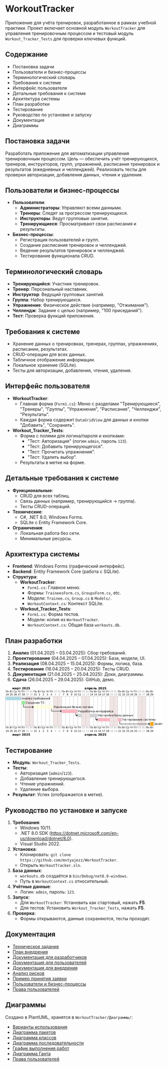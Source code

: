 # WorkoutTracker

Приложение для учёта тренировок, разработанное в рамках учебной практики. Проект включает основной модуль `WorkoutTracker` для управления тренировочным процессом и тестовый модуль `Workout_Tracker_Tests` для проверки ключевых функций.

## Содержание
- Постановка задачи
- Пользователи и бизнес-процессы
- Терминологический словарь
- Требования к системе
- Интерфейс пользователя
- Детальные требования к системе
- Архитектура системы
- План разработки
- Тестирование
- Руководство по установке и запуску
- Документация
- Диаграммы

## Постановка задачи
Разработать приложение для автоматизации управления тренировочным процессом. Цель — обеспечить учёт тренирующихся, тренеров, инструкторов, групп, упражнений, расписания тренировок и результатов (ежедневных и челленджей). Реализовать тесты для проверки авторизации, добавления данных, чтения и удаления.

## Пользователи и бизнес-процессы
- **Пользователи**:
  - **Администраторы**: Управляют всеми данными.
  - **Тренеры**: Следят за прогрессом тренирующихся.
  - **Инструкторы**: Ведут групповые занятия.
  - **Тренирующиеся**: Просматривают свои расписания и результаты.
- **Бизнес-процессы**:
  - Регистрация пользователей и групп.
  - Создание расписания тренировок и челленджей.
  - Ведение результатов тренировок и челленджей.
  - Тестирование функционала CRUD.

## Терминологический словарь
- **Тренирующийся**: Участник тренировок.
- **Тренер**: Персональный наставник.
- **Инструктор**: Ведущий групповых занятий.
- **Группа**: Набор тренирующихся.
- **Упражнение**: Физическое действие (например, "Отжимания").
- **Челлендж**: Задание с целью (например, "100 приседаний").
- **Тест**: Проверка функций приложения.

## Требования к системе
- Хранение данных о тренировках, тренерах, группах, упражнениях, расписании, результатах.
- CRUD-операции для всех данных.
- Табличное отображение информации.
- Локальное хранение (SQLite).
- Тесты для авторизации, добавления, чтения, удаления.

## Интерфейс пользователя
- **WorkoutTracker**:
  - Главная форма (`Form1.cs`): Меню с разделами "Тренирующиеся", "Тренеры", "Группы", "Упражнения", "Расписание", "Челленджи", "Результаты".
  - Каждая форма содержит `DataGridView` для данных и кнопки "Добавить", "Сохранить".
- **Workout_Tracker_Tests**:
  - Форма с полями для логина/пароля и кнопками:
    - "Тест: Авторизация" (логин `admin`, пароль `123`).
    - "Тест: Добавить тренирующегося".
    - "Тест: Прочитать упражнения".
    - "Тест: Удалить выбор".
  - Результаты в метке на форме.

## Детальные требования к системе
- **Функциональные**:
  - CRUD для всех таблиц.
  - Связь данных (например, тренирующийся → группа).
  - Тесты CRUD-операций.
- **Технические**:
  - C#, .NET 8.0, Windows Forms.
  - SQLite с Entity Framework Core.
- **Ограничения**:
  - Локальная работа без сети.
  - Минимальные ресурсы.

## Архитектура системы
- **Frontend**: Windows Forms (графический интерфейс).
- **Backend**: Entity Framework Core (работа с SQLite).
- **Структура**:
  - **WorkoutTracker**:
    - `Form1.cs`: Главное меню.
    - Формы: `TraineesForm.cs`, `GroupsForm.cs`, etc.
    - Модели: `Trainee.cs`, `Group.cs` в `Models/`.
    - `WorkoutContext.cs`: Контекст SQLite.
  - **Workout_Tracker_Tests**:
    - `Form1.cs`: Форма тестов.
    - Модели: копия из `WorkoutTracker`.
    - `WorkoutContext.cs`: Общая база `workouts.db`.

## План разработки
1. **Анализ** (01.04.2025 – 03.04.2025): Сбор требований.
2. **Проектирование** (04.04.2025 – 07.04.2025): База, модели, UI.
3. **Реализация** (08.04.2025 – 15.04.2025): Формы, логика, база.
4. **Тестирование** (16.04.2025 – 20.04.2025): Тесты CRUD.
5. **Документация** (21.04.2025 – 25.04.2025): Доки, диаграммы.
6. **Сдача** (26.04.2025 – 29.04.2025): GitHub, демо.

![Диаграмма Ганта](WorkoutTracker/Диаграммы/Диаграмма_Ганта.jpg)

## Тестирование
- **Модуль**: `Workout_Tracker_Tests`.
- **Тесты**:
  - Авторизация (`admin`/`123`).
  - Добавление тренирующегося.
  - Чтение упражнений.
  - Удаление выбора.
- **Результат**: Успех (отображается в метке).

## Руководство по установке и запуске
1. **Требования**:
   - Windows 10/11.
   - .NET 8.0 SDK (https://dotnet.microsoft.com/en-us/download/dotnet/8.0).
   - Visual Studio 2022.
2. **Установка**:
   - Клонировать: `git clone https://github.com/mxtyajezz/WorkoutTracker`.
   - Открыть `WorkoutTracker.sln`.
3. **База данных**:
   - `workouts.db` создаётся в `bin/Debug/net8.0-windows`.
   - Путь в `WorkoutContext.cs` относительный.
4. **Учётные данные**:
   - Логин: `admin`, пароль: `123`.
5. **Запуск**:
   - Для `WorkoutTracker`: Установить как стартовый, нажать **F5**.
   - Для тестов: Установить `Workout_Tracker_Tests`, нажать **F5**.
6. **Проверка**:
   - Формы открываются, данные сохраняются, тесты проходят.

## Документация
- [Техническое задание](WorkoutTracker/ТЗ.md)
- [План внедрения](WorkoutTracker/План_внедрения.md)
- [Документация для разработчиков](WorkoutTracker/Документация_для_разработчиков.md)
- [Документация для пользователей](WorkoutTracker/Документация_для_пользователей.md)
- [Документация для внедрения](WorkoutTracker/Документация_для_внедрения.md)
- [Анализ рисков](WorkoutTracker/Анализ_рисков.md)
- [Пример принятия заявки](WorkoutTracker/Пример_принятия_заявки.md)
- [Пользователи и бизнес-процессы](WorkoutTracker/Пользователи_и_бизнес-процессы.md)
- [Права пользователей](WorkoutTracker/Права_Пользователей.md)

## Диаграммы
Создано в PlantUML, хранятся в `WorkoutTracker/Диаграммы/`:
- [Варианты использования](WorkoutTracker/Диаграммы/WorkoutTracker_UseCase.png)
- [Диаграмма пакетов](WorkoutTracker/Диаграммы/WorkoutTracker_Packages.png)
- [Диаграмма классов](WorkoutTracker/Диаграммы/WorkoutTracker_Classes.png)
- [Диаграмма последовательности](WorkoutTracker/Диаграммы/WorkoutTracker_Sequence.png)
- [График выполнения работ](WorkoutTracker/Диаграммы/График_Выполнения_Работ.jpg)
- [Диаграмма Ганта](WorkoutTracker/Диаграммы/Диаграмма_Ганта.jpg)
- [Права пользователей](WorkoutTracker/Диаграммы/Права_Пользователей.jpg)